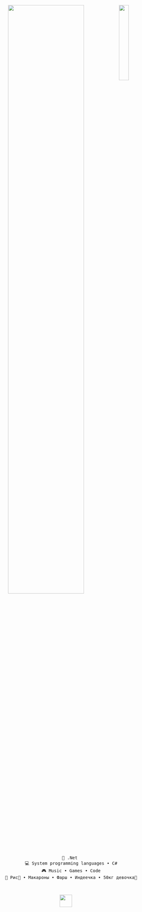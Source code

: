 <div align="center">
<img src="[https://github.com/innng/innng/assets/26755058/5e0ce0fb-c544-4f8c-a307-5849165746d0](https://media1.tenor.com/m/MYCVC47cd7cAAAAd/mesugaki-trezdo.gif)" width="25%" align="right" />
<img src="https://readme-typing-svg.demolab.com?font=Inconsolata&weight=500&size=50&duration=300&pause=300&color=A7A459&center=true&vCenter=true&multiline=true&repeat=false&random=false&width=1300&height=140&lines=Салам+всем+нашим;Я+akeceqm+мини+пекка+3000+%E2%9C%A9" width="70%" />
<br><br>
<pre>
    💼 .Net 
    💻 System programming languages • C#
    🎮 Music • Games • Code
    🐾 Рис🐰 • Макароны • Фарш • Индеечка • 50кг девочка🐤
</pre>
<br><br>
<img src="[[https://raw.githubusercontent.com/innng/innng/master/assets/kyubey.gif](https://media1.tenor.com/m/MYCVC47cd7cAAAAd/mesugaki-trezdo.gif)https://media1.tenor.com/m/MYCVC47cd7cAAAAd/mesugaki-trezdo.gif](https://raw.githubusercontent.com/innng/innng/master/assets/kyubey.gif)https://raw.githubusercontent.com/innng/innng/master/assets/kyubey.gif" height="40" />
<br><br><br>
</div>
